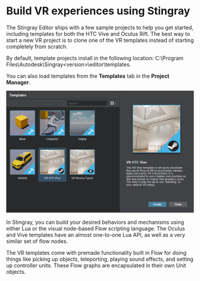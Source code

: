 # Build VR experiences using Stingray

The Stingray Editor ships with a few sample projects to help you get started, including templates for both the HTC Vive and Oculus Rift. The best way to start a new VR project is to clone one of the VR templates instead of starting completely from scratch.

By default, template projects install in the following location: C:\Program Files\Autodesk\Singray\<version>\editor\templates.

You can also load templates from the **Templates** tab in the **Project Manager**.

![VR Templates](../../images/vr_templates.png)

In Stingray, you can build your desired behaviors and mechanisms using either Lua or the visual node-based Flow scripting language. The Oculus and Vive templates have an almost one-to-one Lua API, as well as a very similar set of flow nodes.

The VR templates come with premade functionality built in Flow for doing things like picking up objects, teleporting, playing sound effects, and setting up controller units. These Flow graphs are encapsulated in their own Unit objects.

